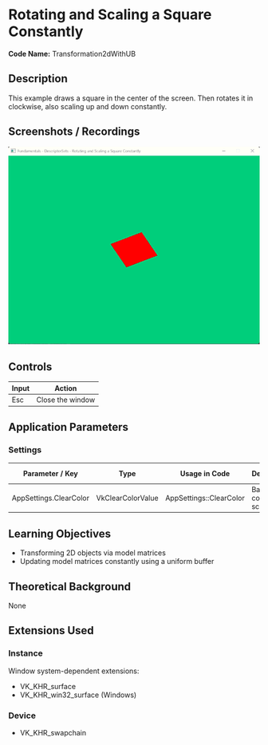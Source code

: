 # Rotating and Scaling a Square Constantly

**Code Name:** Transformation2dWithUB

## Description

This example draws a square in the center of the screen. Then rotates it in clockwise, also scaling up and down constantly.

## Screenshots / Recordings

![](/Docs/ExampleMedia/Fundamentals/DescriptorSets/Transformation2dWithUB.gif?raw=true)

## Controls

| Input | Action           |
|-------|------------------|
| Esc   | Close the window |

## Application Parameters

### Settings

| Parameter / Key                  | Type              | Usage in Code                     | Description                    | Default Value |
|----------------------------------|-------------------|-----------------------------------|--------------------------------|---------------|
| AppSettings.ClearColor           | VkClearColorValue | AppSettings::ClearColor           | Background color of the screen |               |


## Learning Objectives

- Transforming 2D objects via model matrices
- Updating model matrices constantly using a uniform buffer

## Theoretical Background

None

## Extensions Used

### Instance

Window system-dependent extensions:
- VK_KHR_surface
- VK_KHR_win32_surface (Windows)

### Device

- VK_KHR_swapchain
